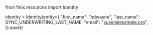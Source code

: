 from finix.resources import Identity

identity = Identity(entity={
    "first_name": "xdwayne",
    "last_name": SYNC_UNDERWRITING_LAST_NAME,
    "email": "xuser@example.org",
}).save()